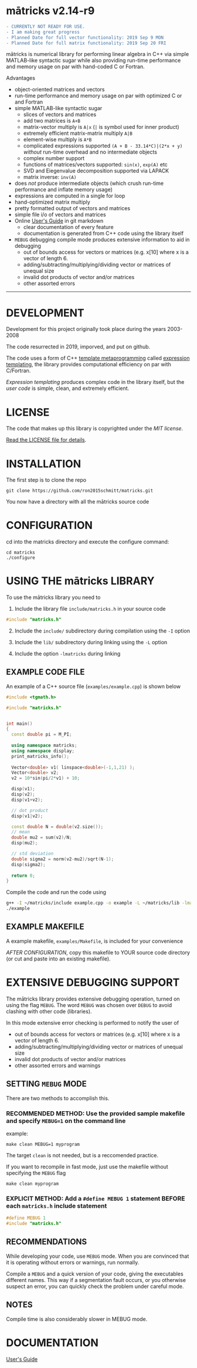 # mātricks v2.14-r9

```diff
- CURRENTLY NOT READY FOR USE.
- I am making great progress
- Planned Date for full vector functionality: 2019 Sep 9 MON
- Planned Date for full matrix functionality: 2019 Sep 20 FRI
```


mātricks is numerical library for performing linear algebra in C++ via simple MATLAB-like syntactic sugar while also providing run-time performance and memory usage on par with hand-coded C or Fortran.

Advantages
+ object-oriented matrices and vectors
+ run-time performance and memory usage on par with optimized C or and Fortran
+ simple MATLAB-like syntactic sugar 
  + slices of vectors and matrices
  + add two matrices is `A+B`
  + matrix-vector multiply is `A|x` (`|` is symbol used for inner product)
  + extremely efficient matrix-matrix multiply `A|B`
  + element-wise multiply is `A*B`
  + complicated expressions supported `(A + B - 33.14*C)|(2*x + y)` *without* run-time overhead and no intermediate objects
  + complex number support
  + functions of matrices/vectors supported: `sin(x)`, `exp(A)` etc
  + SVD and Eiegenvalue decomposition supported via LAPACK
  + matrix inverse: `inv(A)`
+ does *not* produce intermediate objects (which crush run-time performance and inflate memory usage)
+ expressions are computed in a single for loop
+ hand-optimized matrix multiply
+ pretty formatted output of vectors and matrices
+ simple file i/o of vectors and matrices
+ Online [User's Guide](doc/README.md) in git markdown
  + clear documentation of every feature
  + documentation is generated from C++ code using the library itself
+ `MEBUG` debugging compile mode produces extensive information to aid in debugging
  + out of bounds access for vectors or matrices (e.g. x[10] where x is a
   vector of length 6.
  + adding/subtracting/multiplying/dividing vector or matrices of unequal
   size
  + invalid dot products of vector and/or matrices 
  + other assorted errors


---------------------------------------------------------------------------

# DEVELOPMENT

Development for this project originally took place during the years 2003-2008 

The code resurrected in 2019, imporved, and put on github.

The code uses a form of C++ [template metaprogramming](https://en.wikipedia.org/wiki/Template_metaprogramming) called [expression templating](https://en.wikipedia.org/wiki/Expression_templates), the library provides computational efficiency on par with C/Fortran.

*Expression templating* produces complex code in the library itself, but the *user code* is simple, clean, and extremely efficient.

# LICENSE 

The code that makes up this library is copyrighted under the *MIT license*.

[Read the LICENSE file for details](LICENSE).

# INSTALLATION

The first step is to clone the repo

```git clone https://github.com/ron2015schmitt/matricks.git```

You now have a directory with all the mātricks source code

# CONFIGURATION

cd into the matricks directory and execute the configure command:

```
cd matricks
./configure
```

# USING THE mātricks LIBRARY

To use the mātricks library you need to 

1. Include the library file `include/matricks.h` in your source code
```C++
#include "matricks.h"
```
2. Include the `include/` subdirectory during compilation using the `-I` option

3. Include the `lib/` subdirectory during linking using the `-L` option

4. Include the option `-lmatricks` during linking

## EXAMPLE CODE FILE

An example of a C++ source file (```examples/example.cpp```) is shown below

```C++
#include <tgmath.h>

#include "matricks.h"


int main()
{
  const double pi = M_PI;
  
  using namespace matricks;
  using namespace display;
  print_matricks_info();
  
  Vector<double> v1( linspace<double>(-1,1,21) );
  Vector<double> v2;
  v2 = 10*sin(pi/2*v1) + 10;

  disp(v1);
  disp(v2);
  disp(v1+v2);

  // dot product
  disp(v1|v2);

  const double N = double(v2.size());
  // mean
  double mu2 = sum(v2)/N;
  disp(mu2);

  // std deviation
  double sigma2 = norm(v2-mu2)/sqrt(N-1);
  disp(sigma2);
  
  return 0;
}
```

Compile the code and run the code using
```bash
g++ -I ~/matricks/include example.cpp -o example -L ~/matricks/lib -lmatricks
./example
```

## EXAMPLE MAKEFILE

A example makefile, ```examples/Makefile```,  is included for your convenience 

*AFTER CONFIGURATION*, copy this makefile to YOUR source code directory (or cut and paste into an existing makefile).


# EXTENSIVE DEBUGGING SUPPORT

The mātricks library provides extensive debugging operation, turned on using the flag `MEBUG`.   The word `MEBUG` was chosen over `DEBUG` to avoid clashing with other code (libraries).

In this mode extensive error checking is performed to notify the user of

 - out of bounds access for vectors or matrices (e.g. x[10] where x is a
   vector of length 6.
 - adding/subtracting/multiplying/dividing vector or matrices of unequal
   size
 - invalid dot products of vector and/or matrices 
 - other assorted errors and warnings



## SETTING `MEBUG` MODE

There are two methods to accomplish this.

### RECOMMENDED METHOD: Use the provided sample makefile and specify `MEBUG=1` on the command line

example:

```make clean MEBUG=1 myprogram```


The target `clean` is not needed, but is a reccomended practice.

If you want to recompile in fast mode, just use the makefile
without specifying the `MEBUG` flag

```make clean myprogram```


### EXPLICIT METHOD: Add a `#define MEBUG 1` statement BEFORE each `matricks.h` include statement

```C++
#define MEBUG 1
#include "matricks.h"
```


## RECOMMENDATIONS

While developing your code, use `MEBUG` mode.  When you are convinced that it is operating
without errors or warnings, run normally.  

Compile a `MEBUG` and a quick version of your code, giving the executables different names.
This way if a segmentation fault occurs, or you otherwise suspect an error, you can quickly
check the problem under careful mode.


##  NOTES

Compile time is also considerably slower in MEBUG mode.

# DOCUMENTATION

[User's Guide](doc/README.md)

